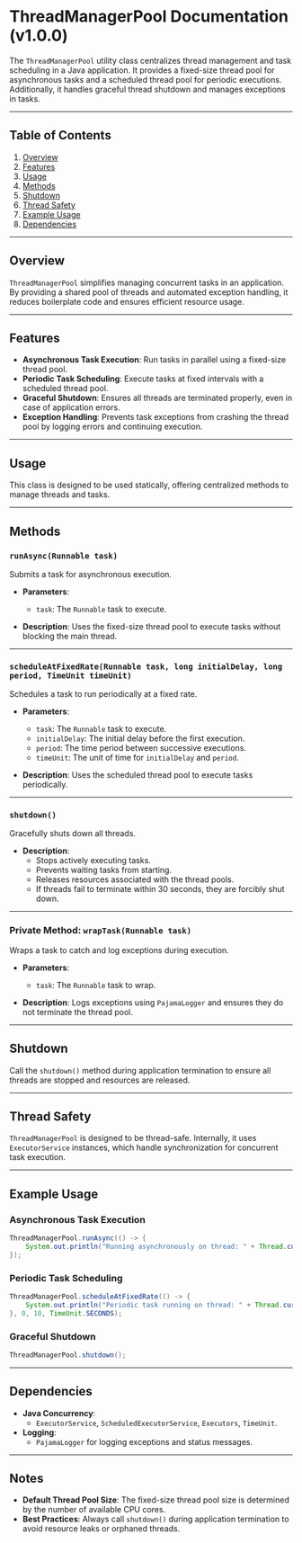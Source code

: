 # ThreadManagerPool Documentation (v1.0.0)

The `ThreadManagerPool` utility class centralizes thread management and task scheduling in a Java application. It provides a fixed-size thread pool for asynchronous tasks and a scheduled thread pool for periodic executions. Additionally, it handles graceful thread shutdown and manages exceptions in tasks.

---

## Table of Contents
1. [Overview](#overview)
2. [Features](#features)
3. [Usage](#usage)
4. [Methods](#methods)
5. [Shutdown](#shutdown)
6. [Thread Safety](#thread-safety)
7. [Example Usage](#example-usage)
8. [Dependencies](#dependencies)

---

## Overview
`ThreadManagerPool` simplifies managing concurrent tasks in an application. By providing a shared pool of threads and automated exception handling, it reduces boilerplate code and ensures efficient resource usage.

---

## Features
- **Asynchronous Task Execution**: Run tasks in parallel using a fixed-size thread pool.
- **Periodic Task Scheduling**: Execute tasks at fixed intervals with a scheduled thread pool.
- **Graceful Shutdown**: Ensures all threads are terminated properly, even in case of application errors.
- **Exception Handling**: Prevents task exceptions from crashing the thread pool by logging errors and continuing execution.

---

## Usage
This class is designed to be used statically, offering centralized methods to manage threads and tasks.

---

## Methods

### `runAsync(Runnable task)`
Submits a task for asynchronous execution.

- **Parameters**:
    - `task`: The `Runnable` task to execute.

- **Description**: Uses the fixed-size thread pool to execute tasks without blocking the main thread.

---

### `scheduleAtFixedRate(Runnable task, long initialDelay, long period, TimeUnit timeUnit)`
Schedules a task to run periodically at a fixed rate.

- **Parameters**:
    - `task`: The `Runnable` task to execute.
    - `initialDelay`: The initial delay before the first execution.
    - `period`: The time period between successive executions.
    - `timeUnit`: The unit of time for `initialDelay` and `period`.

- **Description**: Uses the scheduled thread pool to execute tasks periodically.

---

### `shutdown()`
Gracefully shuts down all threads.

- **Description**:
    - Stops actively executing tasks.
    - Prevents waiting tasks from starting.
    - Releases resources associated with the thread pools.
    - If threads fail to terminate within 30 seconds, they are forcibly shut down.

---

### Private Method: `wrapTask(Runnable task)`
Wraps a task to catch and log exceptions during execution.

- **Parameters**:
    - `task`: The `Runnable` task to wrap.

- **Description**: Logs exceptions using `PajamaLogger` and ensures they do not terminate the thread pool.

---

## Shutdown
Call the `shutdown()` method during application termination to ensure all threads are stopped and resources are released.

---

## Thread Safety
`ThreadManagerPool` is designed to be thread-safe. Internally, it uses `ExecutorService` instances, which handle synchronization for concurrent task execution.

---

## Example Usage

### Asynchronous Task Execution
```java
ThreadManagerPool.runAsync(() -> {
    System.out.println("Running asynchronously on thread: " + Thread.currentThread().getName());
});
```

### Periodic Task Scheduling
```java
ThreadManagerPool.scheduleAtFixedRate(() -> {
    System.out.println("Periodic task running on thread: " + Thread.currentThread().getName());
}, 0, 10, TimeUnit.SECONDS);
```

### Graceful Shutdown
```java
ThreadManagerPool.shutdown();
```

---

## Dependencies
- **Java Concurrency**:
    - `ExecutorService`, `ScheduledExecutorService`, `Executors`, `TimeUnit`.
- **Logging**:
    - `PajamaLogger` for logging exceptions and status messages.

---

## Notes
- **Default Thread Pool Size**: The fixed-size thread pool size is determined by the number of available CPU cores.
- **Best Practices**: Always call `shutdown()` during application termination to avoid resource leaks or orphaned threads.